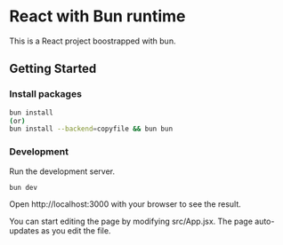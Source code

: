 # React with Bun runtime

This is a React project boostrapped with bun.

## Getting Started

### Install packages

```sh
bun install
(or)
bun install --backend=copyfile && bun bun
```

### Development

Run the development server.

```
bun dev
```

Open http://localhost:3000 with your browser to see the result.

You can start editing the page by modifying src/App.jsx. The page auto-updates as you edit the file.


